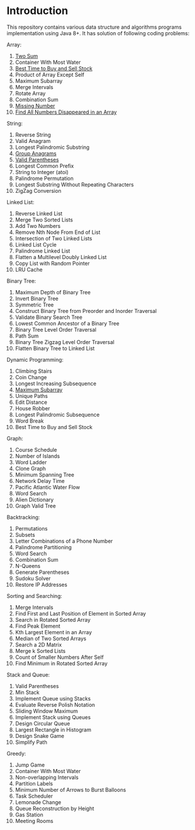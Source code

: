 # Introduction
This repository contains various data structure and algorithms programs implementation using Java 8+. It has solution of following coding problems:

Array:
1. [Two Sum](src/main/java/com/ms/easy/TwoSum.java)
2. Container With Most Water
3. [Best Time to Buy and Sell Stock](src/main/java/com/ms/easy/BuySellStock.java)
4. Product of Array Except Self
5. Maximum Subarray
6. Merge Intervals
7. Rotate Array
8. Combination Sum
9. [Missing Number](src/main/java/com/ms/easy/MissingNumber.java)
10. [Find All Numbers Disappeared in an Array](src/main/java/com/ms/easy/DisappearedNumbers.java)

String:
1. Reverse String
2. Valid Anagram
3. Longest Palindromic Substring
4. [Group Anagrams](src/main/java/com/ms/medium/GroupAnagrams.java)
5. [Valid Parentheses](src/main/java/com/ms/easy/ExpressionCheck.java)
6. Longest Common Prefix
7. String to Integer (atoi)
8. Palindrome Permutation
9. Longest Substring Without Repeating Characters
10. ZigZag Conversion

Linked List:
1. Reverse Linked List
2. Merge Two Sorted Lists
3. Add Two Numbers
4. Remove Nth Node From End of List
5. Intersection of Two Linked Lists
6. Linked List Cycle
7. Palindrome Linked List
8. Flatten a Multilevel Doubly Linked List
9. Copy List with Random Pointer
10. LRU Cache

Binary Tree:
1. Maximum Depth of Binary Tree
2. Invert Binary Tree
3. Symmetric Tree
4. Construct Binary Tree from Preorder and Inorder Traversal
5. Validate Binary Search Tree
6. Lowest Common Ancestor of a Binary Tree
7. Binary Tree Level Order Traversal
8. Path Sum
9. Binary Tree Zigzag Level Order Traversal
10. Flatten Binary Tree to Linked List

Dynamic Programming:
1. Climbing Stairs
2. Coin Change
3. Longest Increasing Subsequence
4. [Maximum Subarray](src/main/java/com/ms/medium/MaximumSubArraySum.java)
5. Unique Paths
6. Edit Distance
7. House Robber
8. Longest Palindromic Subsequence
9. Word Break
10. Best Time to Buy and Sell Stock

Graph:
1. Course Schedule
2. Number of Islands
3. Word Ladder
4. Clone Graph
5. Minimum Spanning Tree
6. Network Delay Time
7. Pacific Atlantic Water Flow
8. Word Search
9. Alien Dictionary
10. Graph Valid Tree

Backtracking:
1. Permutations
2. Subsets
3. Letter Combinations of a Phone Number
4. Palindrome Partitioning
5. Word Search
6. Combination Sum
7. N-Queens
8. Generate Parentheses
9. Sudoku Solver
10. Restore IP Addresses

Sorting and Searching:
1. Merge Intervals
2. Find First and Last Position of Element in Sorted Array
3. Search in Rotated Sorted Array
4. Find Peak Element
5. Kth Largest Element in an Array
6. Median of Two Sorted Arrays
7. Search a 2D Matrix
8. Merge k Sorted Lists
9. Count of Smaller Numbers After Self
10. Find Minimum in Rotated Sorted Array

Stack and Queue:
1. Valid Parentheses
2. Min Stack
3. Implement Queue using Stacks
4. Evaluate Reverse Polish Notation
5. Sliding Window Maximum
6. Implement Stack using Queues
7. Design Circular Queue
8. Largest Rectangle in Histogram
9. Design Snake Game
10. Simplify Path

Greedy:
1. Jump Game
2. Container With Most Water
3. Non-overlapping Intervals
4. Partition Labels
5. Minimum Number of Arrows to Burst Balloons
6. Task Scheduler
7. Lemonade Change
8. Queue Reconstruction by Height
9. Gas Station
10. Meeting Rooms 
